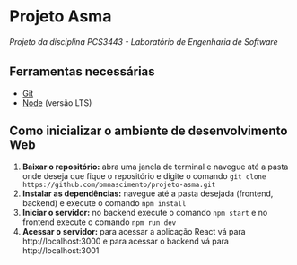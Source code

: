 # Projeto Asma
###### Projeto da disciplina PCS3443 - Laboratório de Engenharia de Software

## Ferramentas necessárias
- [Git](https://git-scm.com/)
- [Node](https://nodejs.org/en/) (versão LTS)

## Como inicializar o ambiente de desenvolvimento Web
1. **Baixar o repositório:** abra uma janela de terminal e navegue até a pasta onde deseja que fique o repositório e digite o comando `git clone https://github.com/bmnascimento/projeto-asma.git`
2. **Instalar as dependências:** navegue até a pasta desejada (frontend, backend) e execute o comando `npm install`
3. **Iniciar o servidor:** no backend execute o comando `npm start` e no frontend execute o comando `npm run dev`
4. **Acessar o servidor:** para acessar a aplicação React vá para http://localhost:3000 e para acessar o backend vá para http://localhost:3001
